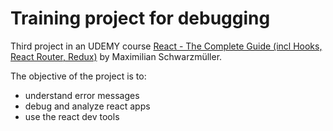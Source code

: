 # Training project for debugging

Third project in an UDEMY course [React - The Complete Guide (incl Hooks, React Router, Redux)](https://www.udemy.com/course/react-the-complete-guide-incl-redux/) by Maximilian Schwarzmüller.

The objective of the project is to:
- understand error messages
- debug and analyze react apps
- use the react dev tools

